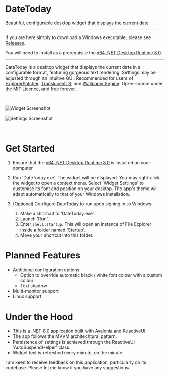 # DateToday
Beautiful, configurable desktop widget that displays the current date

---

If you are here simply to download a Windows executable, please see [Releases](https://github.com/JosiahDanger/DateToday/releases/).

You will need to install as a prerequisite the [x64 .NET Desktop Runtime 8.0](https://dotnet.microsoft.com/en-us/download/dotnet/8.0).

---

DataToday is a desktop widget that displays the current date in a configurable format, featuring gorgeous text rendering. Settings may be adjusted through an intuitive GUI. Recommended for users of [ExplorerPatcher](https://github.com/valinet/ExplorerPatcher), [TranslucentTB](https://github.com/TranslucentTB/TranslucentTB), and [Wallpaper Engine](https://www.wallpaperengine.io/). Open-source under the MIT Licence, and free forever.

&nbsp;

![Widget Screenshot](https://github.com/user-attachments/assets/299c8b35-1e6f-4203-8727-83968fa59c94)

![Settings Screenshot](https://github.com/user-attachments/assets/5e984148-0cd7-4915-9420-658080a0bd57)

&nbsp;

# Get Started

1. Ensure that the [x64 .NET Desktop Runtime 8.0](https://dotnet.microsoft.com/en-us/download/dotnet/8.0) is installed on your computer.
2. Run 'DateToday.exe'. The widget will be displayed. You may right-click the widget to open a context menu. Select 'Widget Settings' to customise its font and position on your desktop. The app's theme will adapt automatically to that of your Windows installation.
3. (Optional) Configure DateToday to run upon signing in to Windows:
  
    1. Make a shortcut to 'DateToday.exe'.
    2. Launch 'Run'.
    3. Enter `shell:startup`. This will open an instance of File Explorer inside a folder named 'Startup'.
    4. Move your shortcut into this folder.

# Planned Features
- Additional configuration options:
  - Option to override automatic black / white font colour with a custom colour
  - Text shadow
- Multi-monitor support
- Linux support
    
# Under the Hood
- This is a .NET 8.0 application built with Avalonia and ReactiveUI.
- The app follows the MVVM architechtural pattern.
- Persistence of settings is achieved through the ReactiveUI 'AutoSuspendHelper' class.
- Widget text is refreshed every minute, on the minute.

I am keen to receive feedback on this application, particularly on its codebase. Please let me know if you have any suggestions.
